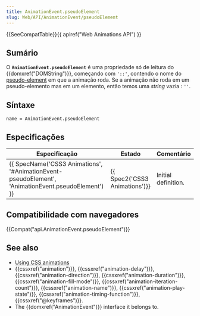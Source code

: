 ```yaml
---
title: AnimationEvent.pseudoElement
slug: Web/API/AnimationEvent/pseudoElement
---
```


{{SeeCompatTable}}{{ apiref("Web Animations API") }}

## Sumário

O **`AnimationEvent.pseudoElement`** é uma propriedade só de leitura do {{domxref("DOMString")}}, começando com `'::'`, contendo o nome do [pseudo-element](/pt-BR/docs/Web/CSS/Pseudo-elements) em que a animação roda. Se a animação não roda em um pseudo-elemento mas em um elemento, então temos uma _string_ vazia : `''`.

## Síntaxe

```
name = AnimationEvent.pseudoElement
```

## Especificações

| Especificação                                                                                                                        | Estado                                   | Comentário          |
| ------------------------------------------------------------------------------------------------------------------------------------ | ---------------------------------------- | ------------------- |
| {{ SpecName('CSS3 Animations', '#AnimationEvent-pseudoElement', 'AnimationEvent.pseudoElement') }} | {{ Spec2('CSS3 Animations')}} | Initial definition. |

## Compatibilidade com navegadores

{{Compat("api.AnimationEvent.pseudoElement")}}

## See also

- [Using CSS animations](/pt-BR/docs/CSS/Using_CSS_animations)
- {{cssxref("animation")}}, {{cssxref("animation-delay")}}, {{cssxref("animation-direction")}}, {{cssxref("animation-duration")}}, {{cssxref("animation-fill-mode")}}, {{cssxref("animation-iteration-count")}}, {{cssxref("animation-name")}}, {{cssxref("animation-play-state")}}, {{cssxref("animation-timing-function")}}, {{cssxref("@keyframes")}}.
- The {{domxref("AnimationEvent")}} interface it belongs to.
